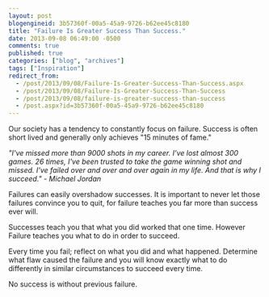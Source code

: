```yaml
---
layout: post
blogengineid: 3b57360f-00a5-45a9-9726-b62ee45c8180
title: "Failure Is Greater Success Than Success."
date: 2013-09-08 06:49:00 -0500
comments: true
published: true
categories: ["blog", "archives"]
tags: ["Inspiration"]
redirect_from: 
  - /post/2013/09/08/Failure-Is-Greater-Success-Than-Success.aspx
  - /post/2013/09/08/Failure-Is-Greater-Success-Than-Success
  - /post/2013/09/08/failure-is-greater-success-than-success
  - /post.aspx?id=3b57360f-00a5-45a9-9726-b62ee45c8180
---
```

<!-- more -->

Our society has a tendency to constantly focus on failure. Success is often short lived and generally only achieves "15 minutes of fame."

*"I've missed more than 9000 shots in my career. I've lost almost 300 games. 26 times, I've been trusted to take the game winning shot and missed. I've failed over and over and over again in my life. And that is why I succeed." - Michael Jordan*

Failures can easily overshadow successes. It is important to never let those failures convince you to quit, for failure teaches you far more than success ever will.

Successes teach you that what you did worked that one time. However Failure teaches you what to do in order to succeed.

Every time you fail; reflect on what you did and what happened. Determine what flaw caused the failure and you will know exactly what to do differently in similar circumstances to succeed every time.

No success is without previous failure.

